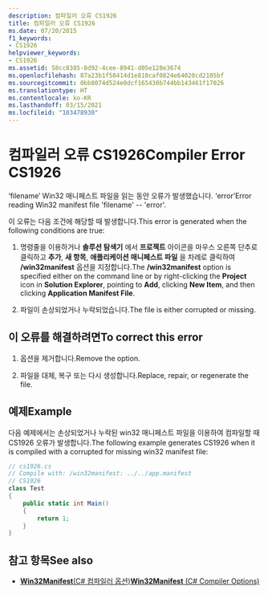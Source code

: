 ```yaml
---
description: 컴파일러 오류 CS1926
title: 컴파일러 오류 CS1926
ms.date: 07/20/2015
f1_keywords:
- CS1926
helpviewer_keywords:
- CS1926
ms.assetid: 58cc8385-8d92-4cee-8941-d05e128e3674
ms.openlocfilehash: 87a23b1f58414d1e810caf0824e64020cd2105bf
ms.sourcegitcommit: 0bb8074d524e0dcf165430b744bb143461f17026
ms.translationtype: HT
ms.contentlocale: ko-KR
ms.lasthandoff: 03/15/2021
ms.locfileid: "103478930"
---
```

# <a name="compiler-error-cs1926"></a><span data-ttu-id="7a2d1-103">컴파일러 오류 CS1926</span><span class="sxs-lookup"><span data-stu-id="7a2d1-103">Compiler Error CS1926</span></span>

<span data-ttu-id="7a2d1-104">‘filename’ Win32 매니페스트 파일을 읽는 동안 오류가 발생했습니다. ‘error’</span><span class="sxs-lookup"><span data-stu-id="7a2d1-104">Error reading Win32 manifest file 'filename' -- 'error'.</span></span>  
  
 <span data-ttu-id="7a2d1-105">이 오류는 다음 조건에 해당할 때 발생합니다.</span><span class="sxs-lookup"><span data-stu-id="7a2d1-105">This error is generated when the following conditions are true:</span></span>  
  
1. <span data-ttu-id="7a2d1-106">명령줄을 이용하거나 **솔루션 탐색기** 에서 **프로젝트** 아이콘을 마우스 오른쪽 단추로 클릭하고 **추가**, **새 항목**, **애플리케이션 매니페스트 파일** 을 차례로 클릭하여 **/win32manifest** 옵션을 지정합니다.</span><span class="sxs-lookup"><span data-stu-id="7a2d1-106">The **/win32manifest** option is specified either on the command line or by right-clicking the **Project** icon in **Solution Explorer**, pointing to **Add**, clicking **New Item**, and then clicking **Application Manifest File**.</span></span>  
  
2. <span data-ttu-id="7a2d1-107">파일이 손상되었거나 누락되었습니다.</span><span class="sxs-lookup"><span data-stu-id="7a2d1-107">The file is either corrupted or missing.</span></span>  
  
## <a name="to-correct-this-error"></a><span data-ttu-id="7a2d1-108">이 오류를 해결하려면</span><span class="sxs-lookup"><span data-stu-id="7a2d1-108">To correct this error</span></span>  
  
1. <span data-ttu-id="7a2d1-109">옵션을 제거합니다.</span><span class="sxs-lookup"><span data-stu-id="7a2d1-109">Remove the option.</span></span>  
  
2. <span data-ttu-id="7a2d1-110">파일을 대체, 복구 또는 다시 생성합니다.</span><span class="sxs-lookup"><span data-stu-id="7a2d1-110">Replace, repair, or regenerate the file.</span></span>  
  
## <a name="example"></a><span data-ttu-id="7a2d1-111">예제</span><span class="sxs-lookup"><span data-stu-id="7a2d1-111">Example</span></span>

 <span data-ttu-id="7a2d1-112">다음 예제에서는 손상되었거나 누락된 win32 매니페스트 파일을 이용하여 컴파일할 때 CS1926 오류가 발생합니다.</span><span class="sxs-lookup"><span data-stu-id="7a2d1-112">The following example generates CS1926 when it is compiled with a corrupted for missing win32 manifest file:</span></span>  

```csharp
// cs1926.cs  
// Compile with: /win32manifest: ../../app.manifest  
// CS1926  
class Test  
{  
    public static int Main()  
    {  
        return 1;  
    }  
}
```

## <a name="see-also"></a><span data-ttu-id="7a2d1-113">참고 항목</span><span class="sxs-lookup"><span data-stu-id="7a2d1-113">See also</span></span>

- [<span data-ttu-id="7a2d1-114">**Win32Manifest**(C# 컴파일러 옵션)</span><span class="sxs-lookup"><span data-stu-id="7a2d1-114">**Win32Manifest** (C# Compiler Options)</span></span>](../compiler-options/resources.md#win32manifest)
